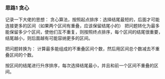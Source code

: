 ### 思路1 贪心

记录一下大佬的思想： 贪心算法，按照起点排序：选择结尾最短的，后面才可能连接更多的区间（如果两个区间有重叠，应该保留结尾小的） 把问题转化为最多能保留多少个区间，使他们互不重复，则按照终点排序，每个区间的结尾很重要，结尾越小，则后面越有可能容纳更多的区间。

把问题转换为：
计算最多能组成的不重叠区间个数，然后用区间总个数减去不重叠区间的个数。

按区间的结尾进行升序排序，每次选择结尾最小，并且和前一个区间不重叠的区间。
